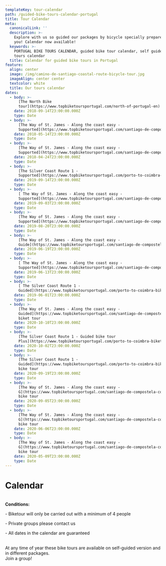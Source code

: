 ```yaml
---
templateKey: tour-calendar
path: /guided-bike-tours-calendar-portugal
title: Tour Calendar
meta:
  canonicalLink: ''
  description: >-
    Explore with us so guided our packages by bicycle specially prepared for
    you! Calendar now available!
  keywords: >-
    PORTUGAL BIKE TOURS CALENDAR, guided bike tour calendar, self guide bike
    tours calendar
  title: Calendar for guided bike tours in Portugal
feature:
  align: center
  image: /img/camino-de-santiago-coastal-route-bicycle-tour.jpg
  imageAlign: center center
  textcolor: white
  title: Our tours calendar
dates:
  - body: >-
      [The North Bike
      tour](https://www.topbiketoursportugal.com/north-of-portugal-en) supported
    date: 2018-09-14T23:00:00.000Z
    type: Date
  - body: >-
      [The Way of St. James - Along the coast easy -
      Supported](https://www.topbiketoursportugal.com/santiago-de-compostela-coastal-route)
    date: 2018-05-14T23:00:00.000Z
    type: Date
  - body: >-
      [The Way of St. James - Along the coast easy -
      Supported](https://www.topbiketoursportugal.com/santiago-de-compostela-coastal-route)
    date: 2018-04-24T23:00:00.000Z
    type: Date
  - body: >-
      [The Silver Coast Route 1 -
      Supported](https://www.topbiketoursportugal.com/porto-to-coimbra-biketour)
    date: 2019-09-14T23:00:00.000Z
    type: Date
  - body: >-
      [ The Way of St. James - Along the coast easy -
      Supported](https://www.topbiketoursportugal.com/santiago-de-compostela-coastal-route)
    date: 2019-09-03T23:00:00.000Z
    type: Date
  - body: >-
      [The Way of St. James - Along the coast easy -
      Supported](https://www.topbiketoursportugal.com/santiago-de-compostela-coastal-route)
    date: 2019-08-20T23:00:00.000Z
    type: Date
  - body: >-
      [The Way of St. James - Along the coast easy -
      Guide](https://www.topbiketoursportugal.com/santiago-de-compostela-coastal-route)
    date: 2019-06-19T23:00:00.000Z
    type: Date
  - body: >-
      [ The Way of St. James - Along the coast easy -
      Supported](https://www.topbiketoursportugal.com/santiago-de-compostela-coastal-route)
    date: 2019-06-13T23:00:00.000Z
    type: Date
  - body: >-
      [ The Silver Coast Route 1 -
      Guided](https://www.topbiketoursportugal.com/porto-to-coimbra-biketour)
    date: 2019-06-01T23:00:00.000Z
    type: Date
  - body: >-
      [The Way of St. James - Along the coast easy -
      Guided](https://www.topbiketoursportugal.com/santiago-de-compostela-coastal-route)
      biket tour
    date: 2020-10-10T23:00:00.000Z
    type: Date
  - body: >-
      [The Silver Coast Route 1 - Guided bike tour
      Plus](https://www.topbiketoursportugal.com/porto-to-coimbra-biketour)
    date: 2020-10-02T23:00:00.000Z
    type: Date
  - body: >-
      [The Silver Coast Route 1 -
      Guided](https://www.topbiketoursportugal.com/porto-to-coimbra-biketour)
      bike tour
    date: 2020-09-19T23:00:00.000Z
    type: Date
  - body: >-
      [The Way of St. James - Along the coast easy -
      G](https://www.topbiketoursportugal.com/santiago-de-compostela-coastal-route)uided
      bike tour
    date: 2020-09-05T23:00:00.000Z
    type: Date
  - body: >-
      [The Way of St. James - Along the coast easy -
      G](https://www.topbiketoursportugal.com/santiago-de-compostela-coastal-route)uided
      bike tour
    date: 2020-06-06T23:00:00.000Z
    type: Date
  - body: >-
      [The Way of St. James - Along the coast easy -
      G](https://www.topbiketoursportugal.com/santiago-de-compostela-coastal-route)uided
      bike tour
    date: 2020-05-09T23:00:00.000Z
    type: Date
---
```

# Calendar

\
**Conditions:**

\- Biketour will only be carried out with a minimum of 4 people

\- Private groups please contact us

\- All dates in the calendar are guaranteed

\
At any time of year these bike tours are available on self-guided version and in different packages.
\
Join a group!
